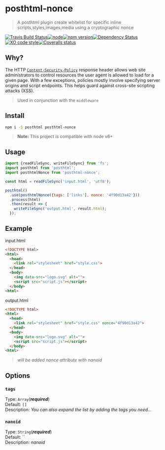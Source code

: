 # posthtml-nonce

> A posthtml plugin create whitelist for specific inline scripts,styles,images,media using a cryptographic nonce 

[![Travis Build Status](https://img.shields.io/travis/posthtml/posthtml-nonce.svg?style=flat-square&label=unix)](https://travis-ci.org/posthtml/posthtml-nonce)[![node](https://img.shields.io/node/v/posthtml-nonce.svg?style=flat-square)]()[![npm version](https://img.shields.io/npm/v/posthtml-nonce.svg?style=flat-square)](https://www.npmjs.com/package/posthtml-nonce)[![Dependency Status](https://david-dm.org/posthtml/posthtml-nonce.svg?style=flat-square)](https://david-dm.org/posthtml/posthtml-nonce)[![XO code style](https://img.shields.io/badge/code_style-XO-5ed9c7.svg?style=flat-square)](https://github.com/sindresorhus/xo)[![Coveralls status](https://img.shields.io/coveralls/posthtml/posthtml-nonce.svg?style=flat-square)](https://coveralls.io/r/posthtml/posthtml-nonce)

## Why?  
The HTTP [`Content-Security-Policy`](https://developer.mozilla.org/en-US/docs/Web/HTTP/Headers/Content-Security-Policy) response header allows web site administrators to control resources the user agent is allowed to load for a given page. With a few exceptions, policies mostly involve specifying server origins and script endpoints. This helps guard against cross-site scripting attacks (XSS).  
> Used in conjunction with the `middleware`

## Install

```bash
npm i -S posthtml posthtml-nonce
```

> **Note:** This project is compatible with node v6+

## Usage

```js
import {readFileSync, writeFileSync} from 'fs';
import posthtml from 'posthtml';
import posthtmlNonce from 'posthtml-nonce';

const html = readFileSync('input.html', 'utf8');

posthtml()
  .use(posthtmlNonce({tags: ['links'], nonce: '4f90d13a42'}))
  .process(html)
  .then(result => {
    writeFileSync('output.html', result.html);
  });

```

## Example

input.html
```html
<!DOCTYPE html>
<html>
  <head>
    <link rel="stylesheet" href="style.css">
  </head>
  <body>
    <img data-src="logo.svg" alt="">
    <script src="script.js"></script>
  </body>
<html>
```

output.html
```html
<!DOCTYPE html>
<html>
  <head>
    <link rel="stylesheet" href="style.css" nonce="4f90d13a42">
  </head>
  <body>
    <img data-src="logo.svg" alt="">
    <script src="script.js"></script>
  </body>
<html>
```
> *will be added nonce attribute with nanoid*

## Options

### `tags`
Type: `Array`(***required***)   
Default: `[]`  
Description: *You can also expand the list by adding the tags you need...*  

### `nanoid`
Type: `String`(***required***)   
Default: ``  
Description: *nanoid*  
